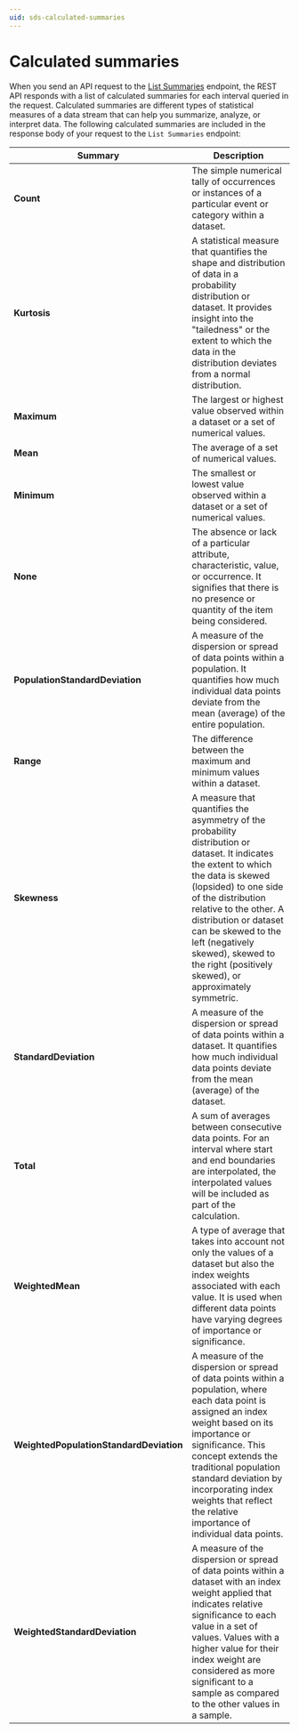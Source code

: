 ```yaml
---
uid: sds-calculated-summaries
---
```



# Calculated summaries

When you send an API request to the [List Summaries](xref:sds-stream-data#list-summaries) endpoint, the REST API responds with a list of calculated summaries for each interval queried in the request. Calculated summaries are different types of statistical measures of a data stream that can help you summarize, analyze, or interpret data. The following calculated summaries are included in the response body of your request to the `List Summaries` endpoint:

| Summary | Description |
|--|--|
| **Count** | The simple numerical tally of occurrences or instances of a particular event or category within a dataset. |
| **Kurtosis** | A statistical measure that quantifies the shape and distribution of data in a probability distribution or dataset. It provides insight into the "tailedness" or the extent to which the data in the distribution deviates from a normal distribution. |
| **Maximum** | The largest or highest value observed within a dataset or a set of numerical values. |
| **Mean** | The average of a set of numerical values. |
| **Minimum** | The smallest or lowest value observed within a dataset or a set of numerical values. |
| **None** | The absence or lack of a particular attribute, characteristic, value, or occurrence. It signifies that there is no presence or quantity of the item being considered. |
| **PopulationStandardDeviation** | A measure of the dispersion or spread of data points within a population. It quantifies how much individual data points deviate from the mean (average) of the entire population. |
| **Range** | The difference between the maximum and minimum values within a dataset. |
| **Skewness** | A measure that quantifies the asymmetry of the probability distribution or dataset. It indicates the extent to which the data is skewed (lopsided) to one side of the distribution relative to the other. A distribution or dataset can be skewed to the left (negatively skewed), skewed to the right (positively skewed), or approximately symmetric. |
| **StandardDeviation** | A measure of the dispersion or spread of data points within a dataset. It quantifies how much individual data points deviate from the mean (average) of the dataset. |
| **Total** | A sum of averages between consecutive data points. For an interval where start and end boundaries are interpolated, the interpolated values will be included as part of the calculation. |
| **WeightedMean** | A type of average that takes into account not only the values of a dataset but also the index weights associated with each value. It is used when different data points have varying degrees of importance or significance. |
| **WeightedPopulationStandardDeviation** | A measure of the dispersion or spread of data points within a population, where each data point is assigned an index weight based on its importance or significance. This concept extends the traditional population standard deviation by incorporating index weights that reflect the relative importance of individual data points. |
| **WeightedStandardDeviation** | A measure of the dispersion or spread of data points within a dataset with an index weight applied that indicates relative significance to each value in a set of values. Values with a higher value for their index weight are considered as more significant to a sample as compared to the other values in a sample. |
